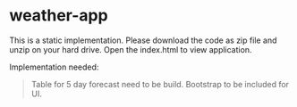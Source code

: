 # weather-app

This is a static implementation. Please download the code as zip file and unzip on your hard drive. Open the index.html to view application.

Implementation needed:
  > Table for 5 day forecast need to be build.
  > Bootstrap to be included for UI.
